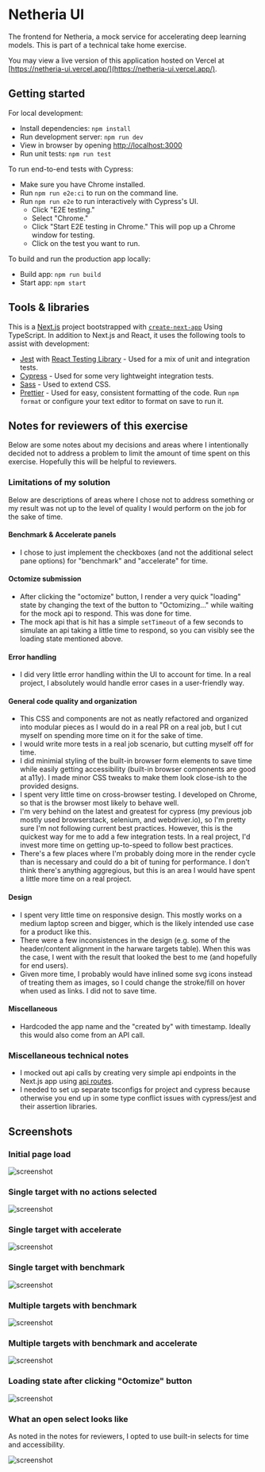 # Netheria UI

The frontend for Netheria, a mock service for accelerating deep learning models.
This is part of a technical take home exercise.

You may view a live version of this application hosted on Vercel at
[https://netheria-ui.vercel.app/](https://netheria-ui.vercel.app/).

## Getting started

For local development:

- Install dependencies: `npm install`
- Run development server: `npm run dev`
- View in browser by opening [http://localhost:3000](http://localhost:3000)
- Run unit tests: `npm run test`

To run end-to-end tests with Cypress:

- Make sure you have Chrome installed.
- Run `npm run e2e:ci` to run on the command line.
- Run `npm run e2e` to run interactively with Cypress's UI.
  - Click "E2E testing."
  - Select "Chrome."
  - Click "Start E2E testing in Chrome." This will pop up a Chrome window for
    testing.
  - Click on the test you want to run.

To build and run the production app locally:

- Build app: `npm run build`
- Start app: `npm start`

## Tools & libraries

This is a [Next.js](https://nextjs.org/) project bootstrapped with
[`create-next-app`](https://github.com/vercel/next.js/tree/canary/packages/create-next-app)
Using TypeScript. In addition to Next.js and React, it uses the following tools
to assist with development:

- [Jest](https://jestjs.io/) with
  [React Testing Library](https://testing-library.com/docs/react-testing-library/intro/) -
  Used for a mix of unit and integration tests.
- [Cypress](https://www.cypress.io/) - Used for some very lightweight
  integration tests.
- [Sass](https://sass-lang.com/) - Used to extend CSS.
- [Prettier](https://prettier.io/) - Used for easy, consistent formatting of the
  code. Run `npm format` or configure your text editor to format on save to run
  it.

## Notes for reviewers of this exercise

Below are some notes about my decisions and areas where I intentionally decided
not to address a problem to limit the amount of time spent on this exercise.
Hopefully this will be helpful to reviewers.

### Limitations of my solution

Below are descriptions of areas where I chose not to address something or my
result was not up to the level of quality I would perform on the job for the
sake of time.

#### Benchmark & Accelerate panels

- I chose to just implement the checkboxes (and not the additional select pane
  options) for "benchmark" and "accelerate" for time.

#### Octomize submission

- After clicking the "octomize" button, I render a very quick "loading" state by
  changing the text of the button to "Octomizing..." while waiting for the mock
  api to respond. This was done for time.
- The mock api that is hit has a simple `setTimeout` of a few seconds to
  simulate an api taking a little time to respond, so you can visibly see the
  loading state mentioned above.

#### Error handling

- I did very little error handling within the UI to account for time. In a real
  project, I absolutely would handle error cases in a user-friendly way.

#### General code quality and organization

- This CSS and components are not as neatly refactored and organized into
  modular pieces as I would do in a real PR on a real job, but I cut myself on
  spending more time on it for the sake of time.
- I would write more tests in a real job scenario, but cutting myself off for
  time.
- I did minimial styling of the built-in browser form elements to save time
  while easily getting accessibility (built-in browser components are good at
  a11y). I made minor CSS tweaks to make them look close-ish to the provided
  designs.
- I spent very little time on cross-browser testing. I developed on Chrome, so
  that is the browser most likely to behave well.
- I'm very behind on the latest and greatest for cypress (my previous job mostly
  used browserstack, selenium, and webdriver.io), so I'm pretty sure I'm not
  following current best practices. However, this is the quickest way for me to
  add a few integration tests. In a real project, I'd invest more time on
  getting up-to-speed to follow best practices.
- There's a few places where I'm probably doing more in the render cycle than is
  necessary and could do a bit of tuning for performance. I don't think there's
  anything aggregious, but this is an area I would have spent a little more time
  on a real project.

#### Design

- I spent very little time on responsive design. This mostly works on a medium
  laptop screen and bigger, which is the likely intended use case for a product
  like this.
- There were a few inconsistences in the design (e.g. some of the header/content
  alignment in the harware targets table). When this was the case, I went with
  the result that looked the best to me (and hopefully for end users).
- Given more time, I probably would have inlined some svg icons instead of
  treating them as images, so I could change the stroke/fill on hover when used
  as links. I did not to save time.

#### Miscellaneous

- Hardcoded the app name and the "created by" with timestamp. Ideally this would
  also come from an API call.

### Miscellaneous technical notes

- I mocked out api calls by creating very simple api endpoints in the Next.js
  app using [api routes](https://nextjs.org/docs/api-routes/introduction).
- I needed to set up separate tsconfigs for project and cypress because
  otherwise you end up in some type conflict issues with cypress/jest and their
  assertion libraries.

## Screenshots

### Initial page load

![screenshot](/screenshots/page-load.png)

### Single target with no actions selected

![screenshot](/screenshots/single-target-no-action2.png)

### Single target with accelerate

![screenshot](/screenshots/single-target-accelerate.png)

### Single target with benchmark

![screenshot](/screenshots/single-target-benchmark.png)

### Multiple targets with benchmark

![screenshot](/screenshots/multiple-targets-benchmark.png)

### Multiple targets with benchmark and accelerate

![screenshot](/screenshots/multiple-targets-both-actions.png)

### Loading state after clicking "Octomize" button

![screenshot](/screenshots/octomizing.png)

### What an open select looks like

As noted in the notes for reviewers, I opted to use built-in selects for time
and accessibility.

![screenshot](/screenshots/open-select.png)
